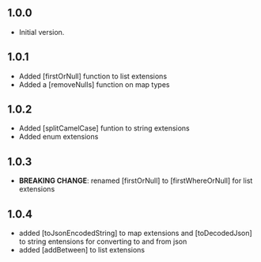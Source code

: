 ## 1.0.0

- Initial version.

## 1.0.1

- Added [firstOrNull] function to list extensions
- Added a [removeNulls] function on map types

## 1.0.2

- Added [splitCamelCase] funtion to string extensions
- Added enum extensions

## 1.0.3

- **BREAKING CHANGE**: renamed [firstOrNull] to [firstWhereOrNull] for list extensions

## 1.0.4

- added [toJsonEncodedString] to map extensions and [toDecodedJson] to string entensions for converting to and from json
- added [addBetween] to list extensions
